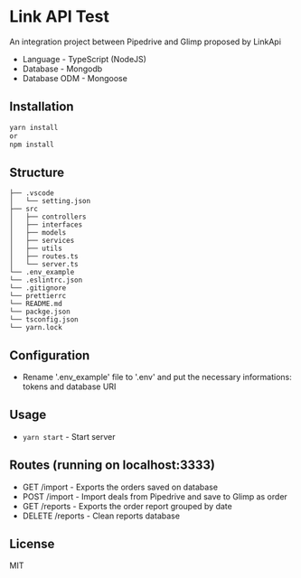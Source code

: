 # Link API Test

An integration project between Pipedrive and Glimp proposed by LinkApi

* Language - TypeScript (NodeJS)
* Database - Mongodb
* Database ODM - Mongoose

## Installation


```bash
yarn install
or
npm install
```

## Structure
```
├── .vscode
│   └── setting.json
├── src
│   ├── controllers 
│   ├── interfaces   
│   ├── models      
│   ├── services
│   ├── utils 
│   ├── routes.ts
│   └── server.ts
└── .env_example
└── .eslintrc.json
└── .gitignore
└── prettierrc
└── README.md
└── packge.json
└── tsconfig.json
└── yarn.lock
```

## Configuration
* Rename '.env_example' file to '.env' and put the necessary informations: tokens and database URI

## Usage
* `yarn start`  - Start server

## Routes (running on localhost:3333)
* GET /import - Exports the orders saved on database 
* POST /import - Import deals from Pipedrive and save to Glimp as order
* GET /reports - Exports the order report grouped by date 
* DELETE /reports - Clean reports database

## License
MIT